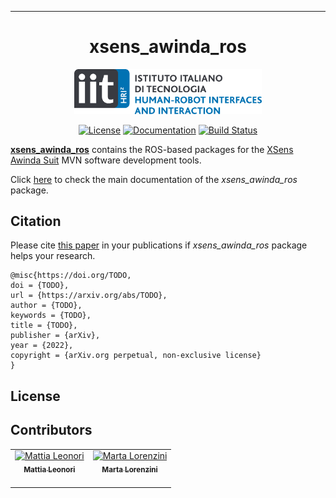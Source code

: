 
-----------------
<h1 align="center">xsens_awinda_ros</h1>

<div align="center">
    <img src=".github/media/iit_hrii_logo.png" width="300">
</div>

<p align="center">
<a href="https://opensource.org/licenses/BSD-3-Clause"><img src="https://img.shields.io/badge/License-BSD%303--Clause-green.svg" alt="License"/></a>
<a href="https://hrii-iit.github.io/xsens_awinda_ros/"><img src="https://img.shields.io/badge/docs-online-brightgreen" alt="Documentation"/></a>
<a href="https://github.com/hrii-iit/xsens_awinda_ros/actions/workflows/ci.yml"><img src="https://github.com/hrii-iit/xsens_awinda_ros/actions/workflows/ci.yml/badge.svg" alt="Build Status"/></a>
</p>

[**xsens_awinda_ros**](https://github.com/hrii-iit/xsens_awinda_ros) contains the ROS-based packages for the [XSens Awinda Suit](https://www.movella.com/products/wearables/xsens-mtw-awinda) MVN software development tools.

Click [here](https://hrii-iit.github.io/xsens_awinda_ros/) to check the main documentation of the *xsens_awinda_ros* package. 

<!-- TODO add Xsens waving -->
<!-- <div align="center">
    <img src=".github/media/xsens_awinda_wave.gif">
</div> -->

## Citation
Please cite [this paper](https://arxiv.org/404) in your publications if *xsens_awinda_ros* package helps your research.

    @misc{https://doi.org/TODO,
    doi = {TODO},
    url = {https://arxiv.org/abs/TODO},
    author = {TODO},
    keywords = {TODO},
    title = {TODO},
    publisher = {arXiv},
    year = {2022},
    copyright = {arXiv.org perpetual, non-exclusive license}
    }


## License


## Contributors

<table>
  <tbody>
    <tr>
      <td align="center"><a href="https://github.com/mleonori"><img src="https://github.com/mleonori.png" width="100px;" alt="Mattia Leonori"/><br /><sub><b>Mattia Leonori<br /></b></sub></a><br /></td>
     <td align="center"><a href="https://github.com/martalorenz"><img src="https://github.com/martalorenz.png" width="100px;" alt="Marta Lorenzini"/><br /><sub><b>Marta Lorenzini<br /></b></sub></a><br /></td>
    </tr>
  </tbody>
</table>